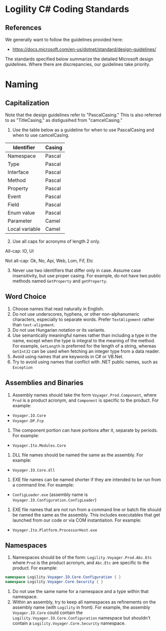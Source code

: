 # Logility C# Coding Standards

## References

We generally want to follow the guidelines provided here:

* https://docs.microsoft.com/en-us/dotnet/standard/design-guidelines/

The standards specified below summarize the detailed Microsoft design guidelines. Where there are discrepancies, our guidelines take priority.

# Naming

## Capitalization

Note that the design guidelines refer to "PascalCasing." This is also referred to as "TitleCasing," as distigusihed from "camcelCasing."

1. Use the table below as a guideline for when to use PascalCasing and when to use camcelCasing.

 Identifier | Casing
 ---------- | ------
 Namespace | Pascal 
 Type | Pascal
 Interface | Pascal
 Method | Pascal
 Property | Pascal
 Event | Pascal
 Field | Pascal
 Enum value | Pascal
 Parameter | Camel
 Local variable | Camel

2. Use all caps for acronyms of length 2 only.

 All-cap: IO, UI

 Not all-cap: Ok, No, Api, Web, Lom, Fif, Etc

3. Never use two identifiers that differ only in case. Assume case insensitivity, but use proper casing. For example, do not have two public methods named `GetProperty` and `getProperty`.

## Word Choice

1. Choose names that read naturally in English.
1. Do not use underscores, hyphens, or other non-alphanumeric characters, especially to separate words. Prefer `TextAlignment` rather than `text-alignment`.
1. Do not use Hungarian notation or its variants.
1. Use semantically meaningful names rather than including a type in the name, except when the type is integral to the meaning of the method. For example, `GetLength` is preferred for the length of a string, whereas `GetInt32` can be used when fetching an integer type from a data reader.
1. Avoid using names that are keywords in C# or VB.Net.
1. Try to avoid using names that conflict with .NET public names, such as `Exception`

## Assemblies and Binaries

1. Assembly names should take the form `Voyager.Prod.Component`, where `Prod` is a product acronym, and `Component` is specific to the product. For example:
 - `Voyager.IO.Core`
 - `Voyager.DP.Fcp`
1. The component portion can have portions after it, separate by periods. For example:
 - `Voyager.Ito.Modules.Core`
1. DLL file names should be named the same as the assembly. For example:
 - `Voyager.IO.Core.dll`
1. EXE file names can be named shorter if they are intended to be run from a command line. For example:
 - `ConfigLoader.exe` (assembly name is `Voyager.IO.Configuration.ConfigLoader`)
1. EXE file names that are not run from a command line or batch file should be named the same as the assembly. This includes executables that get launched from our code or via COM instantiation. For example:
 - `Voyager.Ito.Platform.ProcessorHost.exe`

## Namespaces

1. Namespaces should be of the form: `Logility.Voyager.Prod.Abc.Etc` where `Prod` is the product acronym, and `Abc.Etc` are specific to the product. For example:
 ````csharp
 namespace Logility.Voyager.IO.Core.Configuration { }
 namespace Logility.Voyager.Core.Security { }
 ````
1. Do not use the same name for a namespace and a type within that namespace.
1. Within an assembly, try to keep all namespaces as refinements on the assembly name (with `Logility` in front). For example, the assembly `Voyager.IO.Core` could contain the `Logility.Voyager.IO.Core.Configuration` namespace but shouldn't contain a `Logility.Voyager.Core.Security` namespace.

